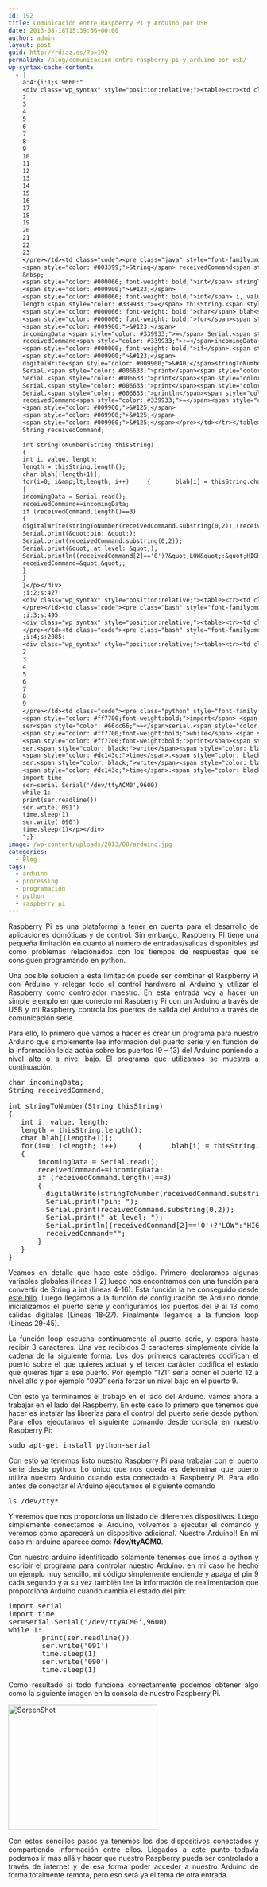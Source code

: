 ```yaml
---
id: 192
title: Comunicación entre Raspberry PI y Arduino por USB
date: 2013-08-18T15:39:36+00:00
author: admin
layout: post
guid: http://rdiaz.es/?p=192
permalink: /blog/comunicacion-entre-raspberry-pi-y-arduino-por-usb/
wp-syntax-cache-content:
  - |
    a:4:{i:1;s:9660:"
    <div class="wp_syntax" style="position:relative;"><table><tr><td class="line_numbers"><pre>1
    2
    3
    4
    5
    6
    7
    8
    9
    10
    11
    12
    13
    14
    15
    16
    17
    18
    19
    20
    21
    22
    23
    </pre></td><td class="code"><pre class="java" style="font-family:monospace;"><span style="color: #000066; font-weight: bold;">char</span> incomingData<span style="color: #339933;">;</span>
    <span style="color: #003399;">String</span> receivedCommand<span style="color: #339933;">;</span>
    &nbsp;
    <span style="color: #000066; font-weight: bold;">int</span> stringToNumber<span style="color: #009900;">&#40;</span><span style="color: #003399;">String</span> thisString<span style="color: #009900;">&#41;</span>
    <span style="color: #009900;">&#123;</span>
    <span style="color: #000066; font-weight: bold;">int</span> i, value, length<span style="color: #339933;">;</span>
    length <span style="color: #339933;">=</span> thisString.<span style="color: #006633;">length</span><span style="color: #009900;">&#40;</span><span style="color: #009900;">&#41;</span><span style="color: #339933;">;</span>
    <span style="color: #000066; font-weight: bold;">char</span> blah<span style="color: #009900;">&#91;</span><span style="color: #009900;">&#40;</span>length<span style="color: #339933;">+</span><span style="color: #cc66cc;">1</span><span style="color: #009900;">&#41;</span><span style="color: #009900;">&#93;</span><span style="color: #339933;">;</span>
    <span style="color: #000000; font-weight: bold;">for</span><span style="color: #009900;">&#40;</span>i<span style="color: #339933;">=</span><span style="color: #cc66cc;">0</span><span style="color: #339933;">;</span> i<span style="color: #339933;">&amp;</span>lt<span style="color: #339933;">;</span>length<span style="color: #339933;">;</span> i<span style="color: #339933;">++</span><span style="color: #009900;">&#41;</span>     <span style="color: #009900;">&#123;</span>       blah<span style="color: #009900;">&#91;</span>i<span style="color: #009900;">&#93;</span> <span style="color: #339933;">=</span> thisString.<span style="color: #006633;">charAt</span><span style="color: #009900;">&#40;</span>i<span style="color: #009900;">&#41;</span><span style="color: #339933;">;</span>    <span style="color: #009900;">&#125;</span>    blah<span style="color: #009900;">&#91;</span>i<span style="color: #009900;">&#93;</span><span style="color: #339933;">=</span><span style="color: #cc66cc;">0</span><span style="color: #339933;">;</span>    value <span style="color: #339933;">=</span> atoi<span style="color: #009900;">&#40;</span>blah<span style="color: #009900;">&#41;</span><span style="color: #339933;">;</span>    <span style="color: #000000; font-weight: bold;">return</span> value<span style="color: #339933;">;</span> <span style="color: #009900;">&#125;</span> <span style="color: #000066; font-weight: bold;">void</span> setup<span style="color: #009900;">&#40;</span><span style="color: #009900;">&#41;</span> <span style="color: #009900;">&#123;</span>    Serial.<span style="color: #006633;">begin</span><span style="color: #009900;">&#40;</span><span style="color: #cc66cc;">9600</span><span style="color: #009900;">&#41;</span><span style="color: #339933;">;</span>    Serial.<span style="color: #006633;">println</span><span style="color: #009900;">&#40;</span><span style="color: #0000ff;">&quot;Arduino Ready&quot;</span><span style="color: #009900;">&#41;</span><span style="color: #339933;">;</span>    pinMode<span style="color: #009900;">&#40;</span><span style="color: #cc66cc;">13</span>, OUTPUT<span style="color: #009900;">&#41;</span><span style="color: #339933;">;</span>    pinMode<span style="color: #009900;">&#40;</span><span style="color: #cc66cc;">12</span>, OUTPUT<span style="color: #009900;">&#41;</span><span style="color: #339933;">;</span>    pinMode<span style="color: #009900;">&#40;</span><span style="color: #cc66cc;">11</span>, OUTPUT<span style="color: #009900;">&#41;</span><span style="color: #339933;">;</span>    pinMode<span style="color: #009900;">&#40;</span><span style="color: #cc66cc;">10</span>, OUTPUT<span style="color: #009900;">&#41;</span><span style="color: #339933;">;</span>    pinMode<span style="color: #009900;">&#40;</span><span style="color: #cc66cc;">9</span>, OUTPUT<span style="color: #009900;">&#41;</span><span style="color: #339933;">;</span> <span style="color: #009900;">&#125;</span> <span style="color: #000066; font-weight: bold;">void</span> loop<span style="color: #009900;">&#40;</span><span style="color: #009900;">&#41;</span> <span style="color: #009900;">&#123;</span>    <span style="color: #000000; font-weight: bold;">if</span> <span style="color: #009900;">&#40;</span>Serial.<span style="color: #006633;">available</span><span style="color: #009900;">&#40;</span><span style="color: #009900;">&#41;</span> <span style="color: #339933;">&amp;</span>gt<span style="color: #339933;">;</span> <span style="color: #cc66cc;">0</span><span style="color: #009900;">&#41;</span>
    <span style="color: #009900;">&#123;</span>
    incomingData <span style="color: #339933;">=</span> Serial.<span style="color: #006633;">read</span><span style="color: #009900;">&#40;</span><span style="color: #009900;">&#41;</span><span style="color: #339933;">;</span>
    receivedCommand<span style="color: #339933;">+=</span>incomingData<span style="color: #339933;">;</span>
    <span style="color: #000000; font-weight: bold;">if</span> <span style="color: #009900;">&#40;</span>receivedCommand.<span style="color: #006633;">length</span><span style="color: #009900;">&#40;</span><span style="color: #009900;">&#41;</span><span style="color: #339933;">==</span><span style="color: #cc66cc;">3</span><span style="color: #009900;">&#41;</span>
    <span style="color: #009900;">&#123;</span>
    digitalWrite<span style="color: #009900;">&#40;</span>stringToNumber<span style="color: #009900;">&#40;</span>receivedCommand.<span style="color: #006633;">substring</span><span style="color: #009900;">&#40;</span><span style="color: #cc66cc;">0</span>,<span style="color: #cc66cc;">2</span><span style="color: #009900;">&#41;</span><span style="color: #009900;">&#41;</span>,<span style="color: #009900;">&#40;</span>receivedCommand<span style="color: #009900;">&#91;</span><span style="color: #cc66cc;">2</span><span style="color: #009900;">&#93;</span><span style="color: #339933;">==</span><span style="color: #0000ff;">'0'</span><span style="color: #009900;">&#41;</span><span style="color: #339933;">?</span>LOW<span style="color: #339933;">:</span>HIGH<span style="color: #009900;">&#41;</span><span style="color: #339933;">;</span>
    Serial.<span style="color: #006633;">print</span><span style="color: #009900;">&#40;</span><span style="color: #0000ff;">&quot;pin: &quot;</span><span style="color: #009900;">&#41;</span><span style="color: #339933;">;</span>
    Serial.<span style="color: #006633;">print</span><span style="color: #009900;">&#40;</span>receivedCommand.<span style="color: #006633;">substring</span><span style="color: #009900;">&#40;</span><span style="color: #cc66cc;">0</span>,<span style="color: #cc66cc;">2</span><span style="color: #009900;">&#41;</span><span style="color: #009900;">&#41;</span><span style="color: #339933;">;</span>
    Serial.<span style="color: #006633;">print</span><span style="color: #009900;">&#40;</span><span style="color: #0000ff;">&quot; at level: &quot;</span><span style="color: #009900;">&#41;</span><span style="color: #339933;">;</span>
    Serial.<span style="color: #006633;">println</span><span style="color: #009900;">&#40;</span><span style="color: #009900;">&#40;</span>receivedCommand<span style="color: #009900;">&#91;</span><span style="color: #cc66cc;">2</span><span style="color: #009900;">&#93;</span><span style="color: #339933;">==</span><span style="color: #0000ff;">'0'</span><span style="color: #009900;">&#41;</span><span style="color: #339933;">?</span><span style="color: #0000ff;">&quot;LOW&quot;</span><span style="color: #339933;">:</span><span style="color: #0000ff;">&quot;HIGH&quot;</span><span style="color: #009900;">&#41;</span><span style="color: #339933;">;</span>
    receivedCommand<span style="color: #339933;">=</span><span style="color: #0000ff;">&quot;&quot;</span><span style="color: #339933;">;</span>
    <span style="color: #009900;">&#125;</span>
    <span style="color: #009900;">&#125;</span>
    <span style="color: #009900;">&#125;</span></pre></td></tr></table><p class="theCode" style="display:none;">char incomingData;
    String receivedCommand;
    
    int stringToNumber(String thisString)
    {
    int i, value, length;
    length = thisString.length();
    char blah[(length+1)];
    for(i=0; i&amp;lt;length; i++)     {       blah[i] = thisString.charAt(i);    }    blah[i]=0;    value = atoi(blah);    return value; } void setup() {    Serial.begin(9600);    Serial.println(&quot;Arduino Ready&quot;);    pinMode(13, OUTPUT);    pinMode(12, OUTPUT);    pinMode(11, OUTPUT);    pinMode(10, OUTPUT);    pinMode(9, OUTPUT); } void loop() {    if (Serial.available() &amp;gt; 0)
    {
    incomingData = Serial.read();
    receivedCommand+=incomingData;
    if (receivedCommand.length()==3)
    {
    digitalWrite(stringToNumber(receivedCommand.substring(0,2)),(receivedCommand[2]=='0')?LOW:HIGH);
    Serial.print(&quot;pin: &quot;);
    Serial.print(receivedCommand.substring(0,2));
    Serial.print(&quot; at level: &quot;);
    Serial.println((receivedCommand[2]=='0')?&quot;LOW&quot;:&quot;HIGH&quot;);
    receivedCommand=&quot;&quot;;
    }
    }
    }</p></div>
    ;i:2;s:427:
    <div class="wp_syntax" style="position:relative;"><table><tr><td class="line_numbers"><pre>1
    </pre></td><td class="code"><pre class="bash" style="font-family:monospace;"><span style="color: #c20cb9; font-weight: bold;">sudo</span> <span style="color: #c20cb9; font-weight: bold;">apt-get install</span> python-serial</pre></td></tr></table><p class="theCode" style="display:none;">sudo apt-get install python-serial</p></div>
    ;i:3;s:495:
    <div class="wp_syntax" style="position:relative;"><table><tr><td class="line_numbers"><pre>2
    </pre></td><td class="code"><pre class="bash" style="font-family:monospace;"><span style="color: #c20cb9; font-weight: bold;">ls</span> <span style="color: #000000; font-weight: bold;">/</span>dev<span style="color: #000000; font-weight: bold;">/</span>tty<span style="color: #000000; font-weight: bold;">*</span></pre></td></tr></table><p class="theCode" style="display:none;">ls /dev/tty*</p></div>
    ;i:4;s:2085:
    <div class="wp_syntax" style="position:relative;"><table><tr><td class="line_numbers"><pre>1
    2
    3
    4
    5
    6
    7
    8
    9
    </pre></td><td class="code"><pre class="python" style="font-family:monospace;"><span style="color: #ff7700;font-weight:bold;">import</span> serial
    <span style="color: #ff7700;font-weight:bold;">import</span> <span style="color: #dc143c;">time</span>
    ser<span style="color: #66cc66;">=</span>serial.<span style="color: black;">Serial</span><span style="color: black;">&#40;</span><span style="color: #483d8b;">'/dev/ttyACM0'</span><span style="color: #66cc66;">,</span><span style="color: #ff4500;">9600</span><span style="color: black;">&#41;</span>
    <span style="color: #ff7700;font-weight:bold;">while</span> <span style="color: #ff4500;">1</span>:
    <span style="color: #ff7700;font-weight:bold;">print</span><span style="color: black;">&#40;</span>ser.<span style="color: #dc143c;">readline</span><span style="color: black;">&#40;</span><span style="color: black;">&#41;</span><span style="color: black;">&#41;</span>
    ser.<span style="color: black;">write</span><span style="color: black;">&#40;</span><span style="color: #483d8b;">'091'</span><span style="color: black;">&#41;</span>
    <span style="color: #dc143c;">time</span>.<span style="color: black;">sleep</span><span style="color: black;">&#40;</span><span style="color: #ff4500;">1</span><span style="color: black;">&#41;</span>
    ser.<span style="color: black;">write</span><span style="color: black;">&#40;</span><span style="color: #483d8b;">'090'</span><span style="color: black;">&#41;</span>
    <span style="color: #dc143c;">time</span>.<span style="color: black;">sleep</span><span style="color: black;">&#40;</span><span style="color: #ff4500;">1</span><span style="color: black;">&#41;</span></pre></td></tr></table><p class="theCode" style="display:none;">import serial
    import time
    ser=serial.Serial('/dev/ttyACM0',9600)
    while 1:
    print(ser.readline())
    ser.write('091')
    time.sleep(1)
    ser.write('090')
    time.sleep(1)</p></div>
    ";}
image: /wp-content/uploads/2013/08/arduino.jpg
categories:
  - Blog
tags:
  - arduino
  - processing
  - programación
  - python
  - raspberry pi
---
```

<p style="text-align: justify;">
  Raspberry Pi es una plataforma a tener en cuenta para el desarrollo de aplicaciones domóticas y de control. Sin embargo, Raspberry PI tiene una pequeña limitación en cuanto al número de entradas/salidas disponibles así como problemas relacionados con los tiempos de respuestas que se consiguen programando en python.
</p>

<p style="text-align: justify;">
  Una posible solución a esta limitación puede ser combinar el Raspberry Pi con Arduino y relegar todo el control hardware al Arduino y utilizar el Raspberry como controlador maestro. En esta entrada voy a hacer un simple ejemplo en que conecto mi Raspberry Pi con un Arduino a través de USB y mi Raspberry controla los puertos de salida del Arduino a través de comunicación serie.
</p>

<p style="text-align: justify;">
  Para ello, lo primero que vamos a hacer es crear un programa para nuestro Arduino que simplemente lee información del puerto serie y en función de la información leída actúa sobre los puertos (9 &#8211; 13) del Arduino poniendo a nivel alto o a nivel bajo. El programa que utilizamos se muestra a continuación.
</p>

<pre lang="java" line="1">char incomingData;
String receivedCommand;

int stringToNumber(String thisString) 
{
   int i, value, length;
   length = thisString.length();
   char blah[(length+1)];
   for(i=0; i&lt;length; i++)     {       blah[i] = thisString.charAt(i);    }    blah[i]=0;    value = atoi(blah);    return value; } void setup() {    Serial.begin(9600);    Serial.println("Arduino Ready");    pinMode(13, OUTPUT);    pinMode(12, OUTPUT);    pinMode(11, OUTPUT);    pinMode(10, OUTPUT);    pinMode(9, OUTPUT); } void loop() {    if (Serial.available() &gt; 0) 
   {
       incomingData = Serial.read();
       receivedCommand+=incomingData;
       if (receivedCommand.length()==3)
       {
         digitalWrite(stringToNumber(receivedCommand.substring(0,2)),(receivedCommand[2]=='0')?LOW:HIGH);
         Serial.print("pin: ");
         Serial.print(receivedCommand.substring(0,2));
         Serial.print(" at level: ");
         Serial.println((receivedCommand[2]=='0')?"LOW":"HIGH");
         receivedCommand="";
       }
   }  
}</pre>

<p style="text-align: justify;">
  Veamos en detalle que hace este código. Primero declaramos algunas variables globales (líneas 1-2) luego nos encontramos con una función para convertir de String a int (lineas 4-16). Esta función la he conseguido desde <a href="http://forums.adafruit.com/viewtopic.php?f=25&t=25264#p130095" target="_blank">este hilo</a>. Luego llegamos a la función de configuración de Arduino donde inicializamos el puerto serie y configuramos los puertos del 9 al 13 como salidas digitales (Lineas 18-27). Finalmente llegamos a la función loop (Lineas 29-45).
</p>

<p style="text-align: justify;">
  La función loop escucha continuamente al puerto serie, y espera hasta recibir 3 caracteres. Una vez recibidos 3 caracteres simplemente divide la cadena de la siguiente forma: Los dos primeros caracteres codifican el puerto sobre el que quieres actuar y el tercer carácter codifica el estado que quieres fijar a ese puerto. Por ejemplo &#8220;121&#8221; sería poner el puerto 12 a nivel alto y por ejemplo &#8220;090&#8221; seria forzar un nivel bajo en el puerto 9.
</p>

<p style="text-align: justify;">
  Con esto ya terminamos el trabajo en el lado del Arduino. vamos ahora a trabajar en el lado del Raspberry. En este caso lo primero que tenemos que hacer es instalar las librerías para el control del puerto serie desde python. Para ellos ejecutamos el siguiente comando desde consola en nuestro Raspberry Pi:
</p>

<pre lang="bash" line="1">sudo apt-get install python-serial</pre>

<p style="text-align: justify;">
  Con esto ya tenemos listo nuestro Raspberry Pi para trabajar con el puerto serie desde python. Lo único que nos queda es determinar que puerto utiliza nuestro Arduino cuando esta conectado al Raspberry Pi. Para ello antes de conectar el Arduino ejecutamos el siguiente comando
</p>

<pre lang="bash" line="2">ls /dev/tty*</pre>

<p style="text-align: justify;">
  Y veremos que nos proporciona un listado de diferentes dispositivos. Luego simplemente conectamos el Arduino, volvemos a ejecutar el comando y veremos como aparecerá un dispositivo adicional. Nuestro Arduino!! En mi caso mi arduino aparece como: <strong>/dev/ttyACM0</strong>.
</p>

<p style="text-align: justify;">
  Con nuestro arduino identificado solamente tenemos que irnos a python y escribir el programa para controlar nuestro Arduino. en mi caso he hecho un ejemplo muy sencillo, mi código simplemente enciende y apaga el pin 9 cada segundo y a su vez también lee la información de realimentación que proporciona Arduino cuando cambia el estado del pin:
</p>

<pre lang="python" line="1">import serial
import time
ser=serial.Serial('/dev/ttyACM0',9600)
while 1:
        print(ser.readline())
        ser.write('091')
        time.sleep(1)
        ser.write('090')
        time.sleep(1)</pre>

<p style="text-align: justify;">
  Como resultado si todo funciona correctamente podemos obtener algo como la siguiente imagen en la consola de nuestro Raspberry Pi.
</p>

<p style="text-align: justify;">
  <a href="https://i2.wp.com/rdiaz.es/wp-content/uploads/2013/08/Screen-Shot-2013-08-18-at-12.21.35.png"><img class="aligncenter size-medium wp-image-199" alt="ScreenShot" src="https://i2.wp.com/rdiaz.es/wp-content/uploads/2013/08/Screen-Shot-2013-08-18-at-12.21.35.png?resize=300%2C252" width="300" height="252" srcset="https://i2.wp.com/rdiaz.es/wp-content/uploads/2013/08/Screen-Shot-2013-08-18-at-12.21.35.png?resize=300%2C252 300w, https://i2.wp.com/rdiaz.es/wp-content/uploads/2013/08/Screen-Shot-2013-08-18-at-12.21.35.png?w=559 559w" sizes="(max-width: 300px) 100vw, 300px" data-recalc-dims="1" /></a>
</p>

<p style="text-align: justify;">
  Con estos sencillos pasos ya tenemos los dos dispositivos conectados y compartiendo información entre ellos. Llegados a este punto todavía podemos ir más allá y hacer que nuestro Raspberry pueda ser controlado a través de internet y de esa forma poder acceder a nuestro Arduino de forma totalmente remota, pero eso será ya el tema de otra entrada.
</p>